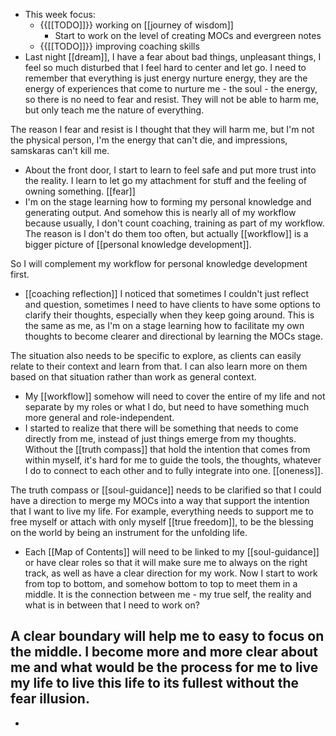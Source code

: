 -  This week focus:
    - {{[[TODO]]}} working on [[journey of wisdom]]
        - Start to work on the level of creating MOCs and evergreen notes
    - {{[[TODO]]}} improving coaching skills
- Last night [[dream]], I have a fear about bad things, unpleasant things, I feel so much disturbed that I feel hard to center and let go. I need to remember that everything is just energy nurture energy, they are the energy of experiences that come to nurture me - the soul - the energy, so there is no need to fear and resist. They will not be able to harm me, but only teach me the nature of everything.

The reason I fear and resist is I thought that they will harm me, but I'm not the physical person, I'm the energy that can't die, and impressions, samskaras can't kill me.
- About the front door, I start to learn to feel safe and put more trust into the reality. I learn to let go my attachment for stuff and the feeling of owning something. [[fear]]
- I'm on the stage learning how to forming my personal knowledge and generating output. And somehow this is nearly all of my workflow because usually, I don't count coaching, training as part of my workflow. The reason is I don't do them too often, but actually [[workflow]] is a bigger picture of [[personal knowledge development]].

So I will complement my workflow for personal knowledge development first.
- [[coaching reflection]] I noticed that sometimes I couldn't just reflect and question, sometimes I need to have clients to have some options to clarify their thoughts, especially when they keep going around. This is the same as me, as I'm on a stage learning how to facilitate my own thoughts to become clearer and directional by learning the MOCs stage.

The situation also needs to be specific to explore, as clients can easily relate to their context and learn from that. I can also learn more on them based on that situation rather than work as general context.
- My [[workflow]] somehow will need to cover the entire of my life and not separate by my roles or what I do, but need to have something much more general and role-independent.
- I started to realize that there will be something that needs to come directly from me, instead of just things emerge from my thoughts. Without the [[truth compass]] that hold the intention that comes from within myself, it's hard for me to guide the tools, the thoughts, whatever I do to connect to each other and to fully integrate into one. [[oneness]]. 

The truth compass or [[soul-guidance]] needs to be clarified so that I could have a direction to merge my MOCs into a way that support the intention that I want to live my life. For example, everything needs to support me to free myself or attach with only myself [[true freedom]], to be the blessing on the world by being an instrument for the unfolding life. 
- Each [[Map of Contents]] will need to be linked to my [[soul-guidance]] or have clear roles so that it will make sure me to always on the right track, as well as have a clear direction for my work. Now I start to work from top to bottom, and somehow bottom to top to meet them in a middle. It is the connection between me - my true self, the reality and what is in between that I need to work on?

A clear boundary will help me to easy to focus on the middle. I become more and more clear about me and what would be the process for me to live my life to live this life to its fullest without the fear illusion.
- 
- 
